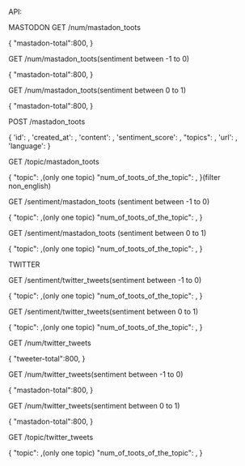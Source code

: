 API:

MASTODON
GET  /num/mastadon_toots

{
    "mastadon-total":800,
}

GET  /num/mastadon_toots(sentiment between -1 to 0)

{
    "mastadon-total":800,
}

GET  /num/mastadon_toots(sentiment between 0 to 1)

{
    "mastadon-total":800,
}


POST /mastadon_toots

{
    'id': ,
    'created_at': ,
    'content': ,
    'sentiment_score': ,
    "topics": ,
    'url': ,
    'language': 
}

GET /topic/mastadon_toots

{
    "topic":  ,(only one topic)
    "num_of_toots_of_the_topic":  ,
}(filter non_english)


GET /sentiment/mastadon_toots (sentiment between -1 to 0)

{
    "topic":  ,(only one topic)
    "num_of_toots_of_the_topic":  ,
}

GET /sentiment/mastadon_toots (sentiment between 0 to 1)

{
    "topic":  ,(only one topic)
    "num_of_toots_of_the_topic":  ,
}

TWITTER

GET /sentiment/twitter_tweets(sentiment between -1 to 0)

{
    "topic":  ,(only one topic)
    "num_of_toots_of_the_topic":  ,
}

GET /sentiment/twitter_tweets(sentiment between 0 to 1)

{
    "topic":  ,(only one topic)
    "num_of_toots_of_the_topic":  ,
}

GET /num/twitter_tweets

{
    "tweeter-total":800,
}

GET  /num/twitter_tweets(sentiment between -1 to 0)

{
    "mastadon-total":800,
}

GET  /num/twitter_tweets(sentiment between 0 to 1)

{
    "mastadon-total":800,
}

GET /topic/twitter_tweets

{
    "topic":  ,(only one topic)
    "num_of_toots_of_the_topic":  ,
}

